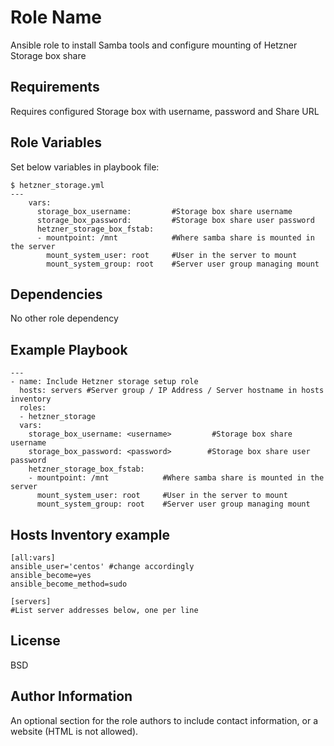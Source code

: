 Role Name
=========

Ansible role to install Samba tools and configure mounting of Hetzner Storage box share

Requirements
------------

Requires configured Storage box with username, password and Share URL

Role Variables
--------------

Set below variables in playbook file:

```
$ hetzner_storage.yml
---
    vars:
      storage_box_username:         #Storage box share username
      storage_box_password:         #Storage box share user password
      hetzner_storage_box_fstab:
      - mountpoint: /mnt            #Where samba share is mounted in the server
        mount_system_user: root     #User in the server to mount
        mount_system_group: root    #Server user group managing mount
```

Dependencies
------------

No other role dependency

Example Playbook
----------------

```
---
- name: Include Hetzner storage setup role
  hosts: servers #Server group / IP Address / Server hostname in hosts inventory
  roles:
  - hetzner_storage
  vars:
    storage_box_username: <username>         #Storage box share username
    storage_box_password: <password>        #Storage box share user password
    hetzner_storage_box_fstab:
    - mountpoint: /mnt            #Where samba share is mounted in the server
      mount_system_user: root     #User in the server to mount
      mount_system_group: root    #Server user group managing mount
```

Hosts Inventory example
-----------------------

```
[all:vars]
ansible_user='centos' #change accordingly
ansible_become=yes
ansible_become_method=sudo

[servers]
#List server addresses below, one per line
```

License
-------

BSD

Author Information
------------------

An optional section for the role authors to include contact information, or a website (HTML is not allowed).

